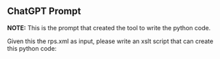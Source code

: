 ## ChatGPT Prompt

**NOTE:** This is the prompt that created the tool to write the python code.

Given this the rps.xml as input, please write an xslt script that can create this python code:

